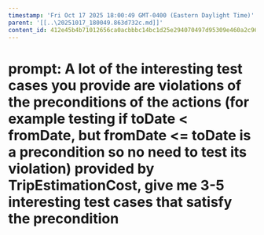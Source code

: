 ```yaml
---
timestamp: 'Fri Oct 17 2025 18:00:49 GMT-0400 (Eastern Daylight Time)'
parent: '[[..\20251017_180049.863d732c.md]]'
content_id: 412e45b4b71012656ca0acbbbc14bc1d25e294070497d95309e460a2c96197b3
---
```


# prompt: A lot of the interesting test cases you provide are violations of the preconditions of the actions (for example testing if toDate < fromDate, but fromDate <= toDate is a precondition so no need to test its violation) provided by TripEstimationCost, give me 3-5 interesting test cases that satisfy the precondition
